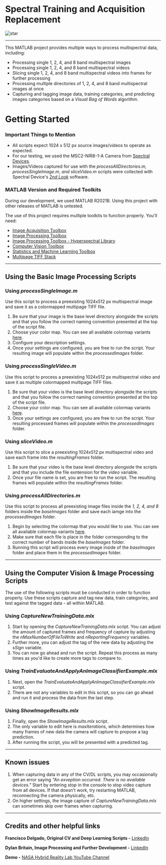 # Spectral Training and Acquisition Replacement

![star](https://user-images.githubusercontent.com/44561221/169567653-cabdb0d7-2310-4621-a6a9-0b6d004c780f.png)

<hr>

This MATLAB project provides multiple ways to process multispectral data, including:
<ul>
  <li> Processing single 1, 2, 4, and 8 band multispectral images
  <li> Processing single 1, 2, 4, and 8 band multispectral videos
  <li> Slicing single 1, 2, 4, and 8 band multispectral videos into frames for further processing
  <li> Processing multiple directories of 1, 2, 4, and 8 band multispectral images at once
  <li> Capturing and tagging image data, training categories, and predicting images categories based on a <i>Visual Bag of Words</i> algorithm.
</ul>


# Getting Started

### Important Things to Mention

<ul>
  <li> All scripts expect 1024 x 512 px source images/videos to operate as expected. 
  <li> For our testing, we used the MSC2-NIR8-1-A Camera from <a href="https://www.spectraldevices.com/">Spectral Devices</a>.
  <li> Images/Videos captured for use with the <i>processAllDirectories.m, processSingleImage.m, and sliceVideo.m</i> scripts were collected with Spectral Device's <i><a href="https://www.spectraldevices.com/products/2ndlook-camera-software">2nd Look</a></i> software.
</ul>

### MATLAB Version and Required Toolkits
During our development, we used MATLAB R2021B. Using this project with other releases of MATLAB is untested.

The use of this project requires multiple toolkits to function properly. You'll need:
<ul>
  <li><a href="https://www.mathworks.com/products/image-acquisition.html">Image Acquisition Toolbox</a>
  <li><a href="https://www.mathworks.com/products/image.html">Image Processing Toolbox</a>
  <li><a href="https://www.mathworks.com/matlabcentral/fileexchange/76796-image-processing-toolbox-hyperspectral-imaging-library">Image Processing Toolbox - Hyperspectral Library</a>
  <li><a href="https://www.mathworks.com/products/computer-vision.html">Computer Vision Toolbox</a>
  <li><a href="https://www.mathworks.com/products/statistics.html">Statistics and Machine Learning Toolbox</a>
  <li><a href="https://www.mathworks.com/matlabcentral/fileexchange/35684-multipage-tiff-stack?s_tid=srchtitle_multipage%20tiff%20stack_1">Multipage TIFF Stack</a>
</ul>

<hr>

<h2> Using the Basic Image Processing Scripts

<h3> Using <i>processSingleImage.m</i></h3>
  Use this script to process a preexisting 1024x512 px multispectral image and save it as a colormapped multipage TIFF file.
  
  <ol>
    <li> Be sure that your image is the base level directory alongside the scripts and that you follow the correct naming convention presented at the top of the script file. 
    <li> Choose your color map. You can see all available colormap variants <a href="https://www.mathworks.com/help/matlab/ref/colormap.html">here</a>.
    <li> Configure your description settings.
    <li> Once your settings are configured, you are free to run the script. Your resulting image will populate within the <i>processedImages</i> folder.
  </ol>

<h3> Using <i>processSingleVideo.m</i></h3>
  Use this script to process a preexisting 1024x512 px multispectral video and save it as multiple colormapped multipage TIFF files.
  
  <ol>
    <li> Be sure that your video is the base level directory alongside the scripts and that you follow the correct naming convention presented at the top of the script file. 
    <li> Choose your color map. You can see all available colormap variants <a href="https://www.mathworks.com/help/matlab/ref/colormap.html">here</a>.
    <li> Once your settings are configured, you are free to run the script. Your resulting processed frames will populate within the <i>processedImages</i> folder.
  </ol>
  
<h3> Using <i>sliceVideo.m</i></h3>
  Use this script to slice a preexisting 1024x512 px multispectral video and save each frame into the <i>resultingFrames</i> folder.
  
  <ol>
    <li> Be sure that your video is the base level directory alongside the scripts and that you include the file exntension for the <i>video</i> variable. 
    <li> Once your file name is set, you are free to run the script. The resulting frames will populate within the <i>resultingFrames</i> folder.
  </ol>
  
<h3> Using <i>processAllDirectories.m</i></h3>
  Use this script to process all preexisting image files inside the <i>1, 2, 4, and 8</i> folders inside the <i>baseImages</i> folder and save each iamge into the <i>processedImages</i> folder.
  
  <ol>
    <li> Begin by selecting the colormap that you would like to use. You can see all available colormap variants <a href="https://www.mathworks.com/help/matlab/ref/colormap.html">here</a>.
    <li> Make sure that each file is place in the folder corresponding to the correct number of bands inside the <i>baseImages</i> folder.
    <li> Running this script will process every image inside of the <i>baseImages</i> folder and place them in the <i>processedImages</i> folder.
  </ol>
  
  <hr>
  
<h2> Using the Computer Vision & Image Processing Scripts </h2>
  The use of the following scripts must be conducted in order to function properly. Use these scripts capture and tag new data, train categories, and test against the tagged data - all within MATLAB.
  
  <h3>Using <i>CaptureNewTrainingData.mlx</i></h3>
  <ol>
    <li> Start by opening the <i>CaptureNewTrainingData.mlx</i> script. You can adjust the amount of captured frames and frequency of capture by adjusting the <i>nMaxNumberOfFileToWrite</i> and <i>nReportingFrequency</i> variables.
    <li> Further more, you can adjust the tag of the new data by adjusting the <i>sSign</i> variable.
    <li> You can now go ahead and run the script. Repeat this process as many times as you'd like to create more tags to compare to.
  </ol>
  
  <h3>Using <i>TrainEvaluateAndApplyAnImageClassifierExample.mlx</i></h3>
  <ol>
    <li> Next, open the <i>TrainEvaluateAndApplyAnImageClassifierExample.mlx</i> script.
    <li> There are not any variables to edit in this script, so you can go ahead and run it and process the data from the last step.
  </ol>
  
  <h3>Using <i>ShowImageResults.mlx</i></h3>
  <ol>
    <li> Finally, open the <i>ShowImageResults.mlx</i> script.
    <li> The only variable to edit here is <i>maxIterations</i>, which determines how many frames of new data the camera will capture to propose a tag prediction.
    <li> After running the script, you will be presented with a predicted tag.
  </ol>
  
<hr>
  
<h2>Known issues</h2>

<ol>
<li> When capturing data in any of the CV/DL scripts, you may occasionally get an error saying <i>"An exveption occurred. There is no available devices."</i> Start by entering <i>stop</i> in the console to stop video capture from all devices. If that doesn't work, try restarting MATLAB, reconnecting the camera physically, etc.
<li> On higher settings, the image capture of <i>CaptureNewTrainingData.mlx</i> can sometimes skip over frames when capturing.
  </ol>

 <hr>
  
<h2>Credits and other helpful links</h2>
<b>Francisco Delgado, Original CV and Deep Learning Scripts -</b> <a href="https://www.linkedin.com/in/frank-delgado-78759449/">LinkedIn</a>
  
<b>Dylan Britain, Image Processing and Further Development -</b> <a href="https://www.linkedin.com/in/dylan-britain-962046167/">LinkedIn</a>

<b>Demo -</b> <a href="https://www.youtube.com/watch?v=_BO1DY1SMv0">NASA Hybrid Reality Lab YouTube Channel</a> 
